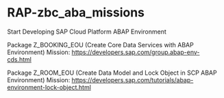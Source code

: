# RAP-zbc_aba_missions
Start Developing SAP Cloud Platform ABAP Environment

Package Z_BOOKING_EOU (Create Core Data Services with ABAP Environment)
Mission: https://developers.sap.com/group.abap-env-cds.html

Package Z_ROOM_EOU (Create Data Model and Lock Object in SCP ABAP Environment)
Mission: https://developers.sap.com/tutorials/abap-environment-lock-object.html
